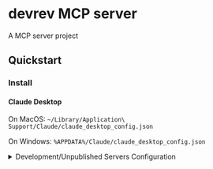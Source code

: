 # devrev MCP server

A MCP server project

## Quickstart

### Install

#### Claude Desktop

On MacOS: `~/Library/Application\ Support/Claude/claude_desktop_config.json`

On Windows: `%APPDATA%/Claude/claude_desktop_config.json`

<details>
  <summary>Development/Unpublished Servers Configuration</summary>

  ```
  "mcpServers": {
    "devrev": {
      "command": "uv",
      "args": [
        "--directory",
        "Path to src/devrev directory",
        "run"
        "devrev"
      ],
      "env": {
        "DEVREV_API_KEY": "Your DevRev API key"
      }
    }
  }
  ```

</details>
